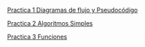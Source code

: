 [Practica 1 Diagramas de flujo y Pseudocódigo](https://classroom.github.com/a/qJV3dE-0)

[Practica 2 Algoritmos Simples](https://classroom.github.com/a/ZXgplKd_)

[Practica 3 Funciones](https://classroom.github.com/a/sddW7Hla)